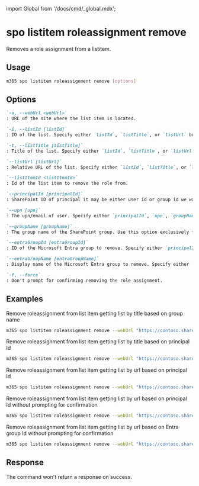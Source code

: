 <!-- DISCLAIMER: All secrets, passwords, and sensitive values in this document are examples only and not real credentials. -->
import Global from '/docs/cmd/_global.mdx';

# spo listitem roleassignment remove

Removes a role assignment from a listitem.

## Usage

```sh
m365 spo listitem roleassignment remove [options]
```

## Options

```md definition-list
`-u, --webUrl <webUrl>`
: URL of the site where the list item is located.

`-i, --listId [listId]`
: ID of the list. Specify either `listId`, `listTitle`, or `listUrl` but not multiple.

`-t, --listTitle [listTitle]`
: Title of the list. Specify either `listId`, `listTitle`, or `listUrl` but not multiple.

`--listUrl [listUrl]`
: Relative URL of the list. Specify either `listId`, `listTitle`, or `listUrl` but not multiple.

`--listItemId <listItemId>`
: Id of the list item to remove the role from.

`--principalId [principalId]`
: SharePoint ID of principal it may be either user id or group id we want to remove permissions. Specify either `principalId`, `upn`, `groupName`, `entraGroupId`, or `entraGroupName`.

`--upn [upn]`
: The upn/email of user. Specify either `principalId`, `upn`, `groupName`, `entraGroupId`, or `entraGroupName`.

`--groupName [groupName]`
: The group name of the SharePoint group. Use this option exclusively for SharePoint Online groups. Specify either `principalId`, `upn`, `groupName`, `entraGroupId`, or `entraGroupName`.

`--entraGroupId [entraGroupId]`
: ID of the Microsoft Entra group to remove. Specify either `principalId`, `upn`, `groupName`, `entraGroupId`, or `entraGroupName`.

`--entraGroupName [entraGroupName]`
: Display name of the Microsoft Entra group to remove. Specify either `principalId`, `upn`, `groupName`, `entraGroupId`, or `entraGroupName`.

`-f, --force`
: Don't prompt for confirming removing the role assignment.
```

<Global />

## Examples

Remove roleassignment from list item getting list by title based on group name

```sh
m365 spo listitem roleassignment remove --webUrl "https://contoso.sharepoint.com/sites/contoso-sales" --listTitle "someList" --listItemId 1 --groupName "saleGroup"
```

Remove roleassignment from list item getting list by title based on principal Id

```sh
m365 spo listitem roleassignment remove --webUrl "https://contoso.sharepoint.com/sites/contoso-sales" --listTitle "Events" --listItemId 1 --principalId 2
```

Remove roleassignment from list item getting list by url based on principal Id

```sh
m365 spo listitem roleassignment remove --webUrl "https://contoso.sharepoint.com/sites/contoso-sales" --listUrl "/sites/contoso-sales/lists/Events" --listItemId 1 --principalId 2
```


Remove roleassignment from list item getting list by url based on principal Id without prompting for confirmation

```sh
m365 spo listitem roleassignment remove --webUrl "https://contoso.sharepoint.com/sites/contoso-sales" --listUrl "/sites/contoso-sales/lists/Events" --listItemId 1 --principalId 2 --force
```

Remove roleassignment from list item getting list by url based on Entra group Id without prompting for confirmation

```sh
m365 spo listitem roleassignment remove --webUrl "https://contoso.sharepoint.com/sites/contoso-sales" --listUrl "/sites/contoso-sales/lists/Events" --listItemId 1 --entraGroupId "27ae47f1-48f1-46f3-980b-d3c1470e398d" --force
```

## Response

The command won't return a response on success.
